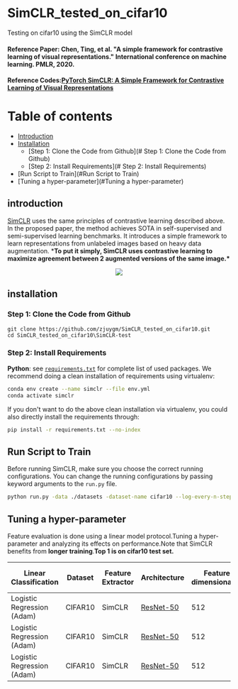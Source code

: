 # SimCLR_tested_on_cifar10

Testing on cifar10 using the SimCLR model
#### Reference Paper: Chen, Ting, et al. "A simple framework for contrastive learning of visual representations." International conference on machine learning. PMLR, 2020.
#### Reference Codes:[PyTorch SimCLR: A Simple Framework for Contrastive Learning of Visual Representations](https://github.com/sthalles/SimCLR)


Table of contents
=================
   * [Introduction](#introduction)
   * [Installation](#installation)
        * [Step 1: Clone the Code from Github](# Step 1: Clone the Code from Github)
        * [Step 2: Install Requirements](# Step 2: Install Requirements)
   * [Run  Script  to Train](#Run Script to Train)
   * [Tuning a hyper-parameter](#Tuning a hyper-parameter)

## introduction
[SimCLR](https://sthalles.github.io/simple-self-supervised-learning/#1) uses the same principles of contrastive learning described above. In the proposed paper, the method achieves SOTA in self-supervised and semi-supervised learning benchmarks. It introduces a simple framework to learn representations from unlabeled images based on heavy data augmentation. ***To put it simply, SimCLR uses contrastive learning to maximize agreement between 2 augmented versions of the same image.\***

<div align="center">
  <img src="https://camo.githubusercontent.com/47395e06a77f8d3a10579a0d0d48aa4d1a3227e044f32b4eb92bb829b39cbec1/68747470733a2f2f737468616c6c65732e6769746875622e696f2f6173736574732f636f6e74726173746976652d73656c662d737570657276697365642f636f7665722e706e67"  />
</div>

## installation

### Step 1: Clone the Code from Github

```
git clone https://github.com/zjuygm/SimCLR_tested_on_cifar10.git
cd SimCLR_tested_on_cifar10\SimCLR-test
```

### Step 2: Install Requirements

**Python**: see [`requirements.txt`](https://github.com/StanfordVL/taskonomy/blob/master/taskbank/requirement.txt) for complete list of used packages. We recommend doing a clean installation of requirements using virtualenv:

```bash
conda env create --name simclr --file env.yml
conda activate simclr
```

If you don't want to do the above clean installation via virtualenv, you could also directly install the requirements through:
```bash
pip install -r requirements.txt --no-index
```


## Run Script to Train
Before running SimCLR, make sure you choose the correct running configurations. You can change the running configurations by passing keyword arguments to the `run.py` file.
```bash
python run.py -data ./datasets -dataset-name cifar10 --log-every-n-steps 100 --epochs 100 
```

## Tuning a hyper-parameter

Feature evaluation is done using a linear model protocol.Tuning a hyper-parameter and analyzing its effects on performance.Note that SimCLR benefits from **longer training**.**Top 1 is  on cifar10  test set.**

| Linear Classification      | Dataset | Feature Extractor | Architecture                                                 | Feature dimensionality | Projection Head dimensionality | Epochs | Top1 % |
| -------------------------- | ------- | ----------------- | ------------------------------------------------------------ | ---------------------- | ------------------------------ | ------ | ------ |
| Logistic Regression (Adam) | CIFAR10 | SimCLR            | [ResNet-50](https://drive.google.com/open?id=1lc2aoVtrAetGn0PnTkOyFzPCIucOJq7C) | 512                    | 128                            | 100    | 65.625 |
| Logistic Regression (Adam) | CIFAR10 | SimCLR            | [ResNet-50](https://drive.google.com/open?id=1lc2aoVtrAetGn0PnTkOyFzPCIucOJq7C) | 512                    | 128                            | 150    | 71.093 |
| Logistic Regression (Adam) | CIFAR10 | SimCLR            | [ResNet-50](https://drive.google.com/open?id=1lc2aoVtrAetGn0PnTkOyFzPCIucOJq7C) | 512                    | 128                            | 200    | 73.242 |


